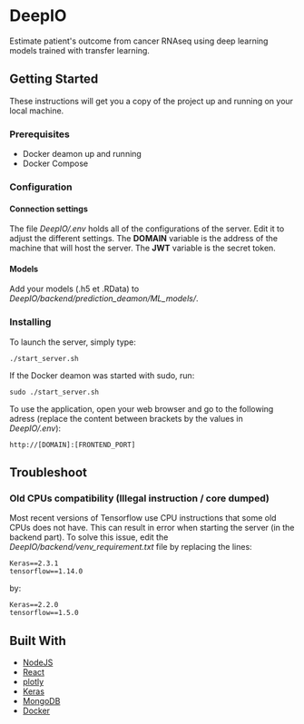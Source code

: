 # DeepIO

Estimate patient's outcome from cancer RNAseq using deep learning models trained with transfer learning.

## Getting Started

These instructions will get you a copy of the project up and running on your local machine.

### Prerequisites

* Docker deamon up and running
* Docker Compose

### Configuration

#### Connection settings

The file *DeepIO/.env* holds all of the configurations of the server. Edit it to adjust the different settings.
The **DOMAIN** variable is the address of the machine that will host the server.
The **JWT** variable is the secret token.

#### Models

Add your models (.h5 et .RData) to *DeepIO/backend/prediction_deamon/ML_models/*.

### Installing

To launch the server, simply type:

```
./start_server.sh
```

If the Docker deamon was started with sudo, run: 

```
sudo ./start_server.sh
```

To use the application, open your web browser and go to the following adress (replace the content between brackets by the values in *DeepIO/.env*):

```
http://[DOMAIN]:[FRONTEND_PORT]
```

## Troubleshoot

### Old CPUs compatibility (Illegal instruction / core dumped)

Most recent versions of Tensorflow use CPU instructions that some old CPUs does not have. This can result in error when starting the server (in the backend part). To solve this issue, edit the *DeepIO/backend/venv_requirement.txt* file by replacing the lines:

```
Keras==2.3.1
tensorflow==1.14.0
```

by:

```
Keras==2.2.0
tensorflow==1.5.0
```

## Built With
* [NodeJS](https://nodejs.org)
* [React](https://reactjs.org)
* [plotly](https://plot.ly)
* [Keras](https://keras.io)
* [MongoDB](https://www.mongodb.com)
* [Docker](https://www.docker.com)
